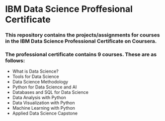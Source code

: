 # IBM Data Science Proffesional Certificate
### This repository contains the projects/assignments for courses in the IBM Data Science Professional Certificate on Coursera.
### The professional certificate contains 9 courses. These are as follows:

+ What is Data Science?
+ Tools for Data Science
+ Data Science Methodology
+ Python for Data Science and AI
+ Databases and SQL for Data Science
+ Data Analysis with Python
+ Data Visualization with Python
+ Machine Learning with Python
+ Applied Data Science Capstone
